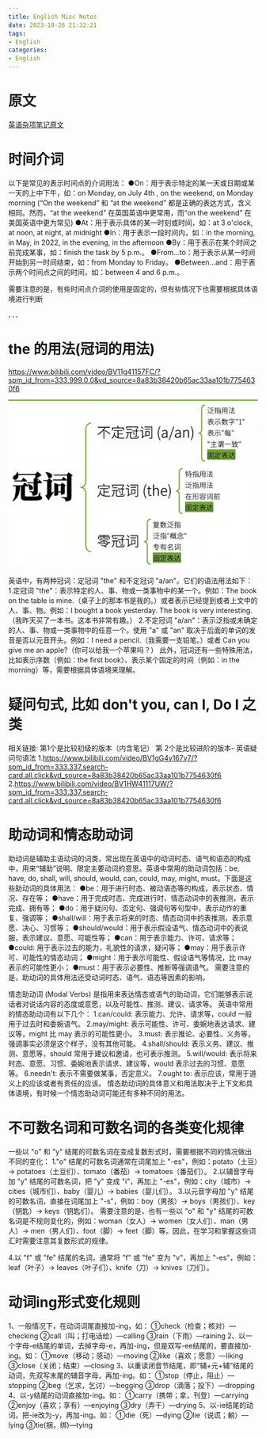 ```yaml
---
title: English Misc Notes
date: 2023-10-26 21:32:21
tags:
- English
categories:
- English
---
```



# 原文

[英语杂项笔记原文](https://docs.qq.com/doc/DZEJDZGhOWEhhVmJM)


# 时间介词

以下是常见的表示时间点的介词用法：
●On：用于表示特定的某一天或日期或某一天的上中下午，如：on Monday, on July 4th , on the weekend, on Monday morning  (“On the weekend” 和 “at the weekend” 都是正确的表达方式，含义相同。然而，“at the weekend” 在英国英语中更常用，而“on the weekend” 在美国英语中更为常见)
●At：用于表示具体的某一时刻或时间，如：at 3 o'clock, at noon, at night, at midnight
●In：用于表示一段时间内，如：in the morning, in May, in 2022, in the evening, in the afternoon
●By：用于表示在某个时间之前完成某事，如：finish the task by 5 p.m.。
●From…to：用于表示从某一时间开始到另一时间结束，如：from Monday to Friday。
●Between…and：用于表示两个时间点之间的时间，如：between 4 and 6 p.m.。

需要注意的是，有些时间点介词的使用是固定的，但有些情况下也需要根据具体语境进行判断


**. . .**<!-- more -->


# the 的用法(冠词的用法)

https://www.bilibili.com/video/BV11g41157FC/?spm_id_from=333.999.0.0&vd_source=8a83b38420b65ac33aa101b7754630f6

![Alt text](/img/eng_misc_notes/image.png)

英语中，有两种冠词：定冠词 "the" 和不定冠词 "a/an"。它们的语法用法如下：
1.定冠词 "the"：表示特定的人、事、物或一类事物中的某一个。例如：The book on the table is mine.（桌子上的那本书是我的。）或者表示已经提到或者上文中的人、事、物。例如：I bought a book yesterday. The book is very interesting.（我昨天买了一本书。这本书非常有趣。）
2.不定冠词 "a/an"：表示泛指或未确定的人、事、物或一类事物中的任意一个。使用 "a" 或 "an" 取决于后面的单词的发音是否以元音开头。例如：I need a pencil.（我需要一支铅笔。）或者 Can you give me an apple?（你可以给我一个苹果吗？）
此外，冠词还有一些特殊用法，比如表示序数（例如：the first book）、表示某个固定的时间（例如：in the morning）等，需要根据具体语境来理解。


# 疑问句式, 比如 don't you, can I, Do I 之类

相关链接:
第1个是比较初级的版本（内含笔记）
第 2个是比较进阶的版本- 英语疑问句语法
1.https://www.bilibili.com/video/BV1gG4y167y7/?spm_id_from=333.337.search-card.all.click&vd_source=8a83b38420b65ac33aa101b7754630f6
2.https://www.bilibili.com/video/BV1HW41117UW/?spm_id_from=333.337.search-card.all.click&vd_source=8a83b38420b65ac33aa101b7754630f6


# 助动词和情态助动词

助动词是辅助主语动词的词类，常出现在英语中的动词时态、语气和语态的构成中，用来“辅助”说明、限定主要动词的意思。英语中常用的助动词包括：be, have, do, shall, will, should, would, can, could, may, might, must。下面是这些助动词的具体用法：
●be：用于进行时态、被动语态等的构成，表示状态、情况、存在等；
●have：用于完成时态、完成进行时、情态动词中的表推测，表示完成、拥有等；
●do：用于疑问句、否定句、强调句等句型中，表示动作的重复、强调等；
●shall/will：用于表示将来的时态、情态动词中的表推测，表示意愿、决心、习惯等；
●should/would：用于表示假设语气、情态动词中的表说服，表示建议、意愿、可能性等；
●can：用于表示能力、许可、请求等；
●could: 用于表示过去的能力，礼貌性的请求，疑问等；
●may：用于表示许可、可能性的情态动词；
●might：用于表示可能性、假设语气等情况，比 may 表示的可能性更小；
●must：用于表示必要性、推断等强调语气。
需要注意的是，助动词的具体用法还受动词时态、语气、语态等因素的影响。

情态助动词 (Modal Verbs) 是指用来表达情态或语气的助动词，它们能够表示说话者对说话内容的态度或意愿，以及可能性、推测、建议、请求等。
英语中常用的情态助动词有以下几个：
1.can/could: 表示能力、允许、请求等，could 一般用于过去时和委婉语气。
2.may/might: 表示可能性、许可、委婉地表达请求、建议等，might 比 may 表示的可能性更小。
3.must: 表示推论、必要性、义务等，强调事实必须是这个样子，没有其他可能。
4.shall/should: 表示义务、建议、推测、意愿等，should 常用于建议和邀请，也可表示推测。
5.will/would: 表示将来时态、意愿、习惯、委婉地表示请求、建议等，would 表示过去的习惯、意愿等。
6.needn't: 表示不需要做某事，否定意义。
7.ought to: 表示应该，常用于道义上的应该或者有责任的应该。
情态助动词的具体意义和用法取决于上下文和具体语境，有时候一个情态助动词可能还有多种不同的用法。



# 不可数名词和可数名词的各类变化规律

一些以 "o" 和 "y" 结尾的可数名词在变成复数形式时，需要根据不同的情况做出不同的变化：
1."o" 结尾的可数名词通常在词尾加上 "-es"，例如：potato（土豆）→ potatoes（土豆们）、tomato（番茄）→ tomatoes（番茄们）。
2.以辅音字母加 "y" 结尾的可数名词，把 "y" 变成 "i"，再加上 "-es"，例如：city（城市）→ cities（城市们）、baby（婴儿）→ babies（婴儿们）。
3.以元音字母加 "y" 结尾的可数名词，直接在词尾加上 "-s"，例如：boy（男孩）→ boys（男孩们）、key（钥匙）→ keys（钥匙们）。
需要注意的是，也有一些以 "o" 和 "y" 结尾的可数名词是不规则变化的，例如：woman（女人）→ women（女人们）、man（男人）→ men（男人们）、foot（脚）→ feet（脚）等。因此，在学习和掌握这些词汇时需要注意其复数形式的规律。

4.以 "f" 或 "fe" 结尾的名词，通常将 "f" 或 "fe" 变为 "v"，再加上 "-es"，例如：leaf（叶子）→ leaves（叶子们）、knife（刀）→ knives（刀们）。


# 动词ing形式变化规则

1、一般情况下，在动词词尾直接加-ing，如：
①check（检查；核对）—checking
②call（叫；打电话给）—calling
③rain（下雨）—raining
2、以一个字母-e结尾的单词，去掉字母-e，再加-ing，但是双写-ee结尾的，要直接加-ing。如：
①move（移动；感动）—moving
②like（喜欢；愿意）—liking
③close（关闭；结束）—closing
3、以重读闭音节结尾，即“辅+元+辅”结尾的动词，先双写末尾的辅音字母，再加-ing。如：
①stop（停止，阻止）—stopping
②beg（乞求，乞讨）—begging
③drop（滴落；投下）—dropping
4、以-y结尾的动词直接加-ing。如：
①carry（携带；拿，刊登）—carrying
②enjoy（喜欢；享有）—enjoying
③dry（弄干）—drying
5、以-ie结尾的动词，把-ie改为-y，再加-ing。如：
①die（死）—dying
②lie（说谎；躺）—lying
③tie(捆，绑)—tying

